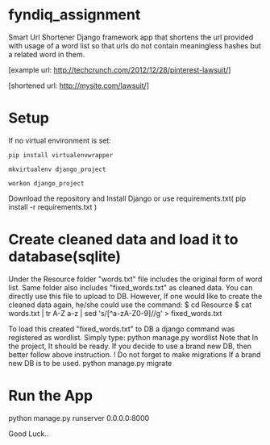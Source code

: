 # fyndiq_assignment
Smart Url Shortener Django framework app that shortens the url provided with usage of a word list so that urls do not contain meaningless hashes but a related word in them.

  [example url: http://techcrunch.com/2012/12/28/pinterest-lawsuit/]
  
  [shortened url: http://mysite.com/lawsuit/]
  
# Setup
  If no virtual environment is set:
  
    pip install virtualenvwrapper
    
    mkvirtualenv django_project
    
    workon django_project

  Download the repository and Install Django or  use requirements.txt( pip install -r requirements.txt )
  
# Create cleaned data and load it to database(sqlite)
  Under the Resource folder "words.txt" file includes the original form of word list.
  Same folder also includes  "fixed_words.txt" as cleaned data. You can directly use this file to upload to DB.
  However, If one would like to create the cleaned data again, he/she could use the command:
    $ cd Resource
    $ cat words.txt | tr A-Z a-z | sed 's/[^a-zA-Z0-9]//g' > fixed_words.txt

  To load this created "fixed_words.txt" to DB a django command was registered as wordlist. Simply type:
    python manage.py wordlist
  Note that In the project, It should be ready. If you decide to use a brand new DB, then better follow above instruction.
  ! Do not forget to make migrations If a brand new DB is to be used.
    python manage.py migrate
# Run the App
  python manage.py runserver 0.0.0.0:8000

Good Luck..
  
